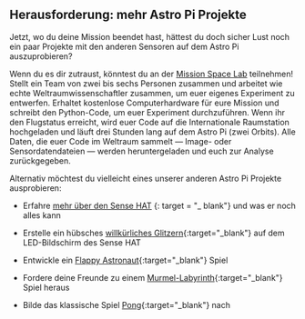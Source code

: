 ## Herausforderung: mehr Astro Pi Projekte

Jetzt, wo du deine Mission beendet hast, hättest du doch sicher Lust noch ein paar Projekte mit den anderen Sensoren auf dem Astro Pi auszuprobieren?

Wenn du es dir zutraust, könntest du an der [ Mission Space Lab](https://astro-pi.org/missions/space-lab/) teilnehmen! Stellt ein Team von zwei bis sechs Personen zusammen und arbeitet wie echte Weltraumwissenschaftler zusammen, um euer eigenes Experiment zu entwerfen. Erhaltet kostenlose Computerhardware für eure Mission und schreibt den Python-Code, um euer Experiment durchzuführen. Wenn ihr den Flugstatus erreicht, wird euer Code auf die Internationale Raumstation hochgeladen und läuft drei Stunden lang auf dem Astro Pi (zwei Orbits). Alle Daten, die euer Code im Weltraum sammelt — Image- oder Sensordatendateien — werden heruntergeladen und euch zur Analyse zurückgegeben.

Alternativ möchtest du vielleicht eines unserer anderen Astro Pi Projekte ausprobieren:

+ Erfahre [mehr über den Sense HAT](https://projects.raspberrypi.org/en/projects/getting-started-with-the-sense-hat) {: target = "_ blank"} und was er noch alles kann

+ Erstelle ein hübsches [willkürliches Glitzern](https://projects.raspberrypi.org/en/projects/sense-hat-random-sparkles){:target="_blank"} auf dem LED-Bildschirm des Sense HAT

+ Entwickle ein [Flappy Astronaut](https://projects.raspberrypi.org/en/projects/flappy-astronaut){:target="_blank"} Spiel

+ Fordere deine Freunde zu einem [Murmel-Labyrinth](https://projects.raspberrypi.org/en/projects/sense-hat-marble-maze){:target="_blank"} Spiel heraus

+ Bilde das klassische Spiel [Pong](https://projects.raspberrypi.org/en/projects/sense-hat-pong){:target="_blank"} nach